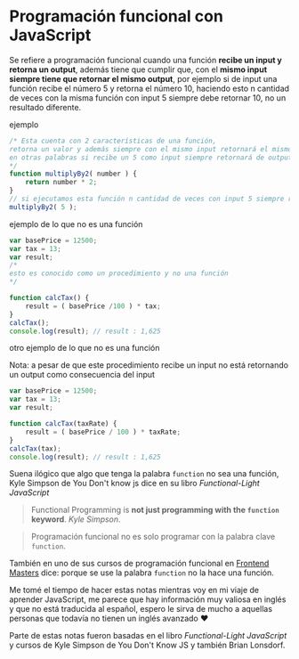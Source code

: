 # Programación funcional con JavaScript

Se refiere a programación funcional cuando una función **recibe un input y retorna un output**, además tiene que cumplir que, con el **mismo input siempre tiene que retornar el mismo output**, por ejemplo si de input una función recibe el número 5 y retorna el número 10, haciendo esto n cantidad de veces con la misma función con input 5 siempre debe retornar 10, no un resultado diferente.

ejemplo

```js
/* Esta cuenta con 2 características de una función, 
retorna un valor y además siempre con el mismo input retornará el mismo output, 
en otras palabras si recibe un 5 como input siempre retornará de output 10
*/
function multiplyBy2( number ) {
    return number * 2;
}
// si ejecutamos esta función n cantidad de veces con input 5 siempre retornará 10
multiplyBy2( 5 );
```

ejemplo de lo que no es una función

```js
var basePrice = 12500;
var tax = 13;
var result;
/*
esto es conocido como un procedimiento y no una función
*/

function calcTax() {
    result = ( basePrice /100 ) * tax;
}
calcTax();
console.log(result); // result : 1,625
```
otro ejemplo de lo que no es una función

Nota: a pesar de que este procedimiento recibe un input no está retornando un output como consecuencia del input

```js
var basePrice = 12500;
var tax = 13;
var result;

function calcTax(taxRate) {
    result = ( basePrice / 100 ) * taxRate;
}
calcTax(tax);
console.log(result); // result : 1,625
```
Suena ilógico que algo que tenga la palabra `function` no sea una función, Kyle Simpson de You Don't know js dice en su libro *Functional-Light JavaScript* 
>Functional Programming is **not just programming with the `function` keyword**. *Kyle Simpson*.

>Programación funcional no es solo programar con la palabra clave `function`.

También en uno de sus cursos de programación funcional en  [Frontend Masters](https://frontendmasters.com/courses/functional-javascript-v3/) dice: porque se use la palabra `function` no la hace una función.

Me tomé el tiempo de hacer estas notas mientras voy en mi viaje de aprender JavaScript, me parece que hay información muy valiosa en inglés y que no está traducida al español, espero le sirva de mucho a aquellas personas que todavía no tienen un inglés avanzado ❤️

Parte de estas notas fueron basadas en el libro *Functional-Light JavaScript* y cursos de Kyle Simpson de You Don't Know JS y también Brian Lonsdorf.